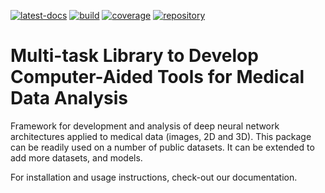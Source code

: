 <!--
SPDX-FileCopyrightText: Copyright © 2023 Idiap Research Institute <contact@idiap.ch>
SPDX-License-Identifier: GPL-3.0-or-later
-->

[![latest-docs](https://img.shields.io/badge/docs-v1.0.1-orange.svg)](https://mednet.readthedocs.io/en/v1.0.1/)
[![build](https://gitlab.idiap.ch/biosignal/software/mednet/badges/v1.0.1/pipeline.svg)](https://gitlab.idiap.ch/biosignal/software/mednet/commits/v1.0.1)
[![coverage](https://gitlab.idiap.ch/biosignal/software/mednet/badges/v1.0.1/coverage.svg)](https://www.idiap.ch/software/biosignal/docs/biosignal/software/mednet/v1.0.1/coverage/index.html)
[![repository](https://img.shields.io/badge/gitlab-project-0000c0.svg)](https://gitlab.idiap.ch/biosignal/software/mednet)

# Multi-task Library to Develop Computer-Aided Tools for Medical Data Analysis

Framework for development and analysis of deep neural network architectures
applied to medical data (images, 2D and 3D). This package can be readily used
on a number of public datasets.  It can be extended to add more datasets, and
models.

For installation and usage instructions, check-out our documentation.
